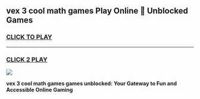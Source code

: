 
## vex 3 cool math games Play Online 👋 Unblocked Games
<h3>
<a href="https://news.freeplayer.one?title=vex_3_cool_math_games&ref=17CMG">CLICK TO PLAY</a></h3>
<hr>

<h3>
<a href="https://news.freeplayer.one?title=vex_3_cool_math_games&ref=17CMG">CLICK 2 PLAY</a>
  
</h3>

<a href="https://news.freeplayer.one?title=vex_3_cool_math_games&ref=17CMG/"><img src="https://clearcache.store/games.png"></a>


**vex 3 cool math games games unblocked: Your Gateway to Fun and Accessible Online Gaming**
